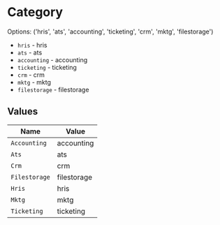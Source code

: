 # Category

Options: ('hris', 'ats', 'accounting', 'ticketing', 'crm', 'mktg', 'filestorage')

* `hris` - hris
* `ats` - ats
* `accounting` - accounting
* `ticketing` - ticketing
* `crm` - crm
* `mktg` - mktg
* `filestorage` - filestorage


## Values

| Name          | Value         |
| ------------- | ------------- |
| `Accounting`  | accounting    |
| `Ats`         | ats           |
| `Crm`         | crm           |
| `Filestorage` | filestorage   |
| `Hris`        | hris          |
| `Mktg`        | mktg          |
| `Ticketing`   | ticketing     |